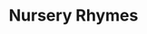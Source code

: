 ---
layout: piece
collection_: beading
title: Nursery Rhymes
image: nursery-rhymes.jpg
media: Beads found objects
dimensions: 7" x 23" unframed. 11" x 37" inches framed, floated on mat board in shadow box with mat in maple frame 2 inches deep
description: Glass objects hand painted encased in seed beads using Peyote stitch.
price: $900
create_date: 2015
availability: sold
---